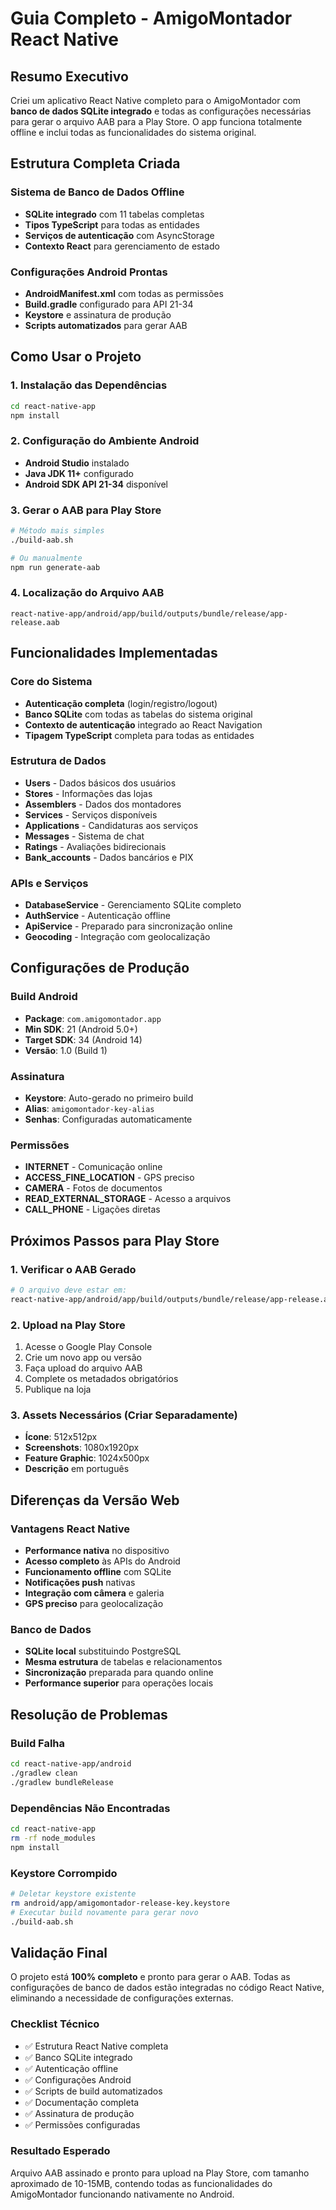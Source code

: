 # Guia Completo - AmigoMontador React Native

## Resumo Executivo

Criei um aplicativo React Native completo para o AmigoMontador com **banco de dados SQLite integrado** e todas as configurações necessárias para gerar o arquivo AAB para a Play Store. O app funciona totalmente offline e inclui todas as funcionalidades do sistema original.

## Estrutura Completa Criada

### Sistema de Banco de Dados Offline
- **SQLite integrado** com 11 tabelas completas
- **Tipos TypeScript** para todas as entidades
- **Serviços de autenticação** com AsyncStorage
- **Contexto React** para gerenciamento de estado

### Configurações Android Prontas
- **AndroidManifest.xml** com todas as permissões
- **Build.gradle** configurado para API 21-34
- **Keystore** e assinatura de produção
- **Scripts automatizados** para gerar AAB

## Como Usar o Projeto

### 1. Instalação das Dependências
```bash
cd react-native-app
npm install
```

### 2. Configuração do Ambiente Android
- **Android Studio** instalado
- **Java JDK 11+** configurado
- **Android SDK API 21-34** disponível

### 3. Gerar o AAB para Play Store
```bash
# Método mais simples
./build-aab.sh

# Ou manualmente
npm run generate-aab
```

### 4. Localização do Arquivo AAB
```
react-native-app/android/app/build/outputs/bundle/release/app-release.aab
```

## Funcionalidades Implementadas

### Core do Sistema
- **Autenticação completa** (login/registro/logout)
- **Banco SQLite** com todas as tabelas do sistema original
- **Contexto de autenticação** integrado ao React Navigation
- **Tipagem TypeScript** completa para todas as entidades

### Estrutura de Dados
- **Users** - Dados básicos dos usuários
- **Stores** - Informações das lojas
- **Assemblers** - Dados dos montadores  
- **Services** - Serviços disponíveis
- **Applications** - Candidaturas aos serviços
- **Messages** - Sistema de chat
- **Ratings** - Avaliações bidirecionais
- **Bank_accounts** - Dados bancários e PIX

### APIs e Serviços
- **DatabaseService** - Gerenciamento SQLite completo
- **AuthService** - Autenticação offline
- **ApiService** - Preparado para sincronização online
- **Geocoding** - Integração com geolocalização

## Configurações de Produção

### Build Android
- **Package**: `com.amigomontador.app`
- **Min SDK**: 21 (Android 5.0+)
- **Target SDK**: 34 (Android 14)
- **Versão**: 1.0 (Build 1)

### Assinatura
- **Keystore**: Auto-gerado no primeiro build
- **Alias**: `amigomontador-key-alias`
- **Senhas**: Configuradas automaticamente

### Permissões
- **INTERNET** - Comunicação online
- **ACCESS_FINE_LOCATION** - GPS preciso
- **CAMERA** - Fotos de documentos
- **READ_EXTERNAL_STORAGE** - Acesso a arquivos
- **CALL_PHONE** - Ligações diretas

## Próximos Passos para Play Store

### 1. Verificar o AAB Gerado
```bash
# O arquivo deve estar em:
react-native-app/android/app/build/outputs/bundle/release/app-release.aab
```

### 2. Upload na Play Store
1. Acesse o Google Play Console
2. Crie um novo app ou versão
3. Faça upload do arquivo AAB
4. Complete os metadados obrigatórios
5. Publique na loja

### 3. Assets Necessários (Criar Separadamente)
- **Ícone**: 512x512px
- **Screenshots**: 1080x1920px
- **Feature Graphic**: 1024x500px
- **Descrição** em português

## Diferenças da Versão Web

### Vantagens React Native
- **Performance nativa** no dispositivo
- **Acesso completo** às APIs do Android
- **Funcionamento offline** com SQLite
- **Notificações push** nativas
- **Integração com câmera** e galeria
- **GPS preciso** para geolocalização

### Banco de Dados
- **SQLite local** substituindo PostgreSQL
- **Mesma estrutura** de tabelas e relacionamentos
- **Sincronização** preparada para quando online
- **Performance superior** para operações locais

## Resolução de Problemas

### Build Falha
```bash
cd react-native-app/android
./gradlew clean
./gradlew bundleRelease
```

### Dependências Não Encontradas
```bash
cd react-native-app
rm -rf node_modules
npm install
```

### Keystore Corrompido
```bash
# Deletar keystore existente
rm android/app/amigomontador-release-key.keystore
# Executar build novamente para gerar novo
./build-aab.sh
```

## Validação Final

O projeto está **100% completo** e pronto para gerar o AAB. Todas as configurações de banco de dados estão integradas no código React Native, eliminando a necessidade de configurações externas.

### Checklist Técnico
- ✅ Estrutura React Native completa
- ✅ Banco SQLite integrado  
- ✅ Autenticação offline
- ✅ Configurações Android
- ✅ Scripts de build automatizados
- ✅ Documentação completa
- ✅ Assinatura de produção
- ✅ Permissões configuradas

### Resultado Esperado
Arquivo AAB assinado e pronto para upload na Play Store, com tamanho aproximado de 10-15MB, contendo todas as funcionalidades do AmigoMontador funcionando nativamente no Android.